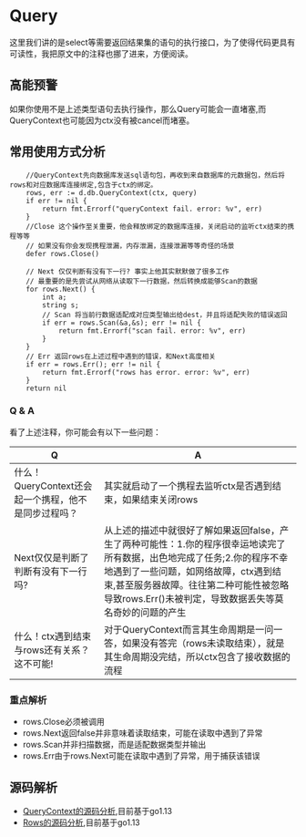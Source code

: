 # Query
这里我们讲的是select等需要返回结果集的语句的执行接口，为了使得代码更具有可读性，我把原文中的注释也挪了进来，方便阅读。
## 高能预警
如果你使用不是上述类型语句去执行操作，那么Query可能会一直堵塞,而QueryContext也可能因为ctx没有被cancel而堵塞。
## 常用使用方式分析
```golang
    //QueryContext先向数据库发送sql语句包，再收到来自数据库的元数据包，然后将rows和对应数据库连接绑定,包含于ctx的绑定。
    rows, err := d.db.QueryContext(ctx, query)
    if err != nil {
        return fmt.Errorf("queryContext fail. error: %v", err)
    }
    //Close 这个操作至关重要，他会释放绑定的数据库连接，关闭启动的监听ctx结束的携程等等
    // 如果没有你会发现携程泄漏，内存泄漏，连接泄漏等等奇怪的场景
    defer rows.Close()
	
    // Next 仅仅判断有没有下一行? 事实上他其实默默做了很多工作
    // 最重要的是先尝试从网络从读取下一行数据，然后转换成能够Scan的数据
    for rows.Next() {
        int a;
        string s;
        // Scan 将当前行数据适配成对应类型输出给dest，并且将适配失败的错误返回
        if err = rows.Scan(&a,&s); err != nil {
            return fmt.Errorf("scan fail. error: %v", err)
        }
    }
    // Err 返回rows在上述过程中遇到的错误，和Next高度相关
    if err = rows.Err(); err != nil {
     	return fmt.Errorf("rows has error. error: %v", err)
    }
    return nil
```
### Q & A
看了上述注释，你可能会有以下一些问题：

| Q                                                    | A                                                            |
| ---------------------------------------------------- | ------------------------------------------------------------ |
| 什么！QueryContext还会起一个携程，他不是同步过程吗？ | 其实就启动了一个携程去监听ctx是否遇到结束，如果结束关闭rows  |
| Next仅仅是判断了判断有没有下一行吗?                  | 从上述的描述中就很好了解如果返回false，产生了两种可能性：1.你的程序很幸运地读完了所有数据，出色地完成了任务;2.你的程序不幸地遇到了一些问题，如网络故障，ctx遇到结束,甚至服务器故障。往往第二种可能性被忽略导致rows.Err()未被判定，导致数据丢失等莫名奇妙的问题的产生 |
| 什么！ctx遇到结束与rows还有关系？这不可能!           | 对于QueryContext而言其生命周期是一问一答，如果没有答完（rows未读取结束），就是其生命周期没完结，所以ctx包含了接收数据的流程 |

### 重点解析
+ rows.Close必须被调用
+ rows.Next返回false并非意味着读取结束，可能在读取中遇到了异常
+ rows.Scan并非扫描数据，而是适配数据类型并输出
+ rows.Err由于rows.Next可能在读取中遇到了异常，用于捕获该错误
## 源码解析

- [QueryContext的源码分析](QueryContext/readme.md),目前基于go1.13
- [Rows的源码分析]((Rows/readme.md)),目前基于go1.13